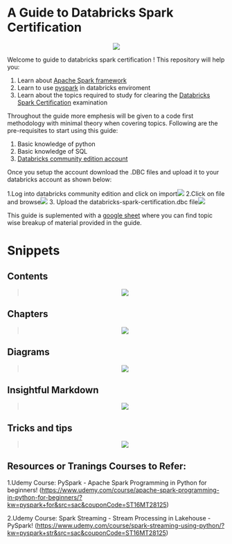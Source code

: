 # A Guide to Databricks Spark Certification

<p align="center">
  <img src="https://github.com/khurana0906/Databricks_Spark_Certification/blob/main/assets/db-logo.png">
</p>

Welcome to guide to databricks spark certification ! This repository will help you:
1. Learn about [Apache Spark framework](https://spark.apache.org/)
2. Learn to use [pyspark](https://spark.apache.org/docs/latest/api/python/index.html) in databricks enviroment 
3. Learn about the topics required to study for clearing the [Databricks Spark Certification](https://www.databricks.com/learn/certification/apache-spark-developer-associate) examination

Throughout the guide more emphesis will be given to a code first methodology with minimal theory when covering topics. Following are the pre-requisites to start using this guide:

1. Basic knowledge of python
2. Basic knowledge of SQL
2. [Databricks community edition account](https://community.cloud.databricks.com/)

Once you setup the account download the .DBC files and upload it to your databricks account as shown below:

1.Log into databricks community edition and click on import![](https://github.com/khurana0906/Databricks_Spark_Certification/blob/main/assets/step1.png)
2.Click on file and browse![](https://github.com/khurana0906/Databricks_Spark_Certification/blob/main/assets/step2.png)
3. Upload the databricks-spark-certification.dbc file![](https://github.com/khurana0906/Databricks_Spark_Certification/blob/main/assets/step3.png)

This guide is suplemented with a [google sheet](https://docs.google.com/spreadsheets/d/1SMDOs0VS-CLt98Kxq9ti9O4RvZF32mh_1N_MXtm6lFk/edit?usp=sharing) where you can find topic wise breakup of material provided in the guide.

# Snippets

## Contents

><p align="center">
>  <img src="https://github.com/khurana0906/Databricks_Spark_Certification/blob/main/assets/contents.jpg">
></p>

## Chapters

><p align="center">
>  <img src="https://github.com/khurana0906/Databricks_Spark_Certification/blob/main/assets/chapter1_preview.jpg">
></p>

## Diagrams

><p align="center">
>  <img src="https://github.com/khurana0906/Databricks_Spark_Certification/blob/main/assets/diagrams.jpg">
></p>

## Insightful Markdown

><p align="center">
>  <img src="https://github.com/khurana0906/Databricks_Spark_Certification/blob/main/assets/Markup.jpg">
></p>

## Tricks and tips

><p align="center">
>  <img src="https://github.com/khurana0906/Databricks_Spark_Certification/blob/main/assets/Join.jpg">
></p>


## Resources or Tranings Courses to Refer:

1.Udemy Course: PySpark - Apache Spark Programming in Python for beginners! (https://www.udemy.com/course/apache-spark-programming-in-python-for-beginners/?kw=pyspark+for&src=sac&couponCode=ST16MT28125)

2.Udemy Course: Spark Streaming - Stream Processing in Lakehouse - PySpark! (https://www.udemy.com/course/spark-streaming-using-python/?kw=pyspark+str&src=sac&couponCode=ST16MT28125)




